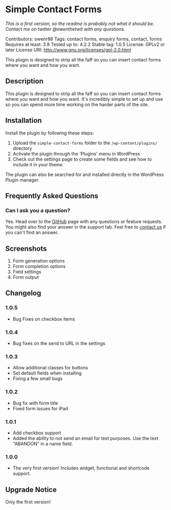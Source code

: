 # Simple Contact Forms

*This is a first version, so the readme is probably not what it should be. Contact me on twitter @owenthetwit with any questions.*

Contributors: owenr88
Tags: contact forms, enquiry forms, contact, forms
Requires at least: 3.8
Tested up to: 4.2.2
Stable tag: 1.0.5
License: GPLv2 or later
License URI: http://www.gnu.org/licenses/gpl-2.0.html

This plugin is designed to strip all the faff so you can insert contact forms where you want and how you want. 

## Description 

This plugin is designed to strip all the faff so you can insert contact forms where you want and how you want. It's incredibly simple to set up and use so you can spend more time working on the harder parts of the site.

## Installation

Install the plugin by following these steps:

1. Upload the `simple-contact-forms` folder to the `/wp-content/plugins/` directory
2. Activate the plugin through the 'Plugins' menu in WordPress
3. Check out the settings page to create some fields and see how to include it in your theme

The plugin can also be searched for and installed directly in the WordPress Plugin manager.

## Frequently Asked Questions

### Can I ask you a question?

Yes. Head over to the [GitHub](https://github.com/owenr88/Simple-Contact-Forms) page with any questions or feature requests. You might also find your answer in the support tab. Feel free to [contact us](http://www.biglemoncreative.co.uk) if you can't find an answer.

## Screenshots

1. Form generation options
2. Form completion options
3. Field settings
4. Form output

## Changelog

### 1.0.5
* Bug Fixes on checkbox items

### 1.0.4
* Bug fixes on the send to URL in the settings

### 1.0.3
* Allow additional classes for buttons
* Set default fields when installing
* Fixing a few small bugs

### 1.0.2
* Bug fix with form title
* Fixed form issues for iPad

### 1.0.1
* Add checkbox support
* Added the ability to not send an email for test purposes. Use the text "ABANDON" in a name field.

### 1.0.0
* The very first version! Includes widget, functional and shortcode support.

## Upgrade Notice

Only the first version!
